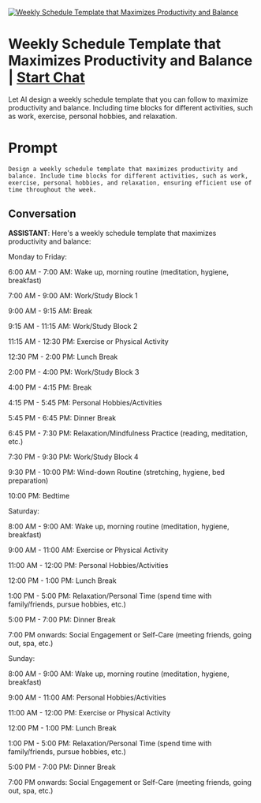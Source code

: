 
[![Weekly Schedule Template that Maximizes Productivity and Balance](https://flow-prompt-covers.s3.us-west-1.amazonaws.com/icon/abstract/abs_6.png)](https://gptcall.net/chat.html?data=%7B%22contact%22%3A%7B%22id%22%3A%22akKOyxLKgNoLCTxaB6sG_%22%2C%22flow%22%3Atrue%7D%7D)
# Weekly Schedule Template that Maximizes Productivity and Balance | [Start Chat](https://gptcall.net/chat.html?data=%7B%22contact%22%3A%7B%22id%22%3A%22akKOyxLKgNoLCTxaB6sG_%22%2C%22flow%22%3Atrue%7D%7D)
Let AI design a weekly schedule template that you can follow to maximize productivity and balance. Including time blocks for different activities, such as work, exercise, personal hobbies, and relaxation.

# Prompt

```
Design a weekly schedule template that maximizes productivity and balance. Include time blocks for different activities, such as work, exercise, personal hobbies, and relaxation, ensuring efficient use of time throughout the week.
```

## Conversation

**ASSISTANT**: Here's a weekly schedule template that maximizes productivity and balance:



Monday to Friday:



6:00 AM - 7:00 AM: Wake up, morning routine (meditation, hygiene, breakfast)



7:00 AM - 9:00 AM: Work/Study Block 1



9:00 AM - 9:15 AM: Break



9:15 AM - 11:15 AM: Work/Study Block 2



11:15 AM - 12:30 PM: Exercise or Physical Activity



12:30 PM - 2:00 PM: Lunch Break



2:00 PM - 4:00 PM: Work/Study Block 3



4:00 PM - 4:15 PM: Break



4:15 PM - 5:45 PM: Personal Hobbies/Activities



5:45 PM - 6:45 PM: Dinner Break



6:45 PM - 7:30 PM: Relaxation/Mindfulness Practice (reading, meditation, etc.)



7:30 PM - 9:30 PM: Work/Study Block 4



9:30 PM - 10:00 PM: Wind-down Routine (stretching, hygiene, bed preparation)



10:00 PM: Bedtime



Saturday:



8:00 AM - 9:00 AM: Wake up, morning routine (meditation, hygiene, breakfast)



9:00 AM - 11:00 AM: Exercise or Physical Activity



11:00 AM - 12:00 PM: Personal Hobbies/Activities



12:00 PM - 1:00 PM: Lunch Break



1:00 PM - 5:00 PM: Relaxation/Personal Time (spend time with family/friends, pursue hobbies, etc.)



5:00 PM - 7:00 PM: Dinner Break



7:00 PM onwards: Social Engagement or Self-Care (meeting friends, going out, spa, etc.)



Sunday:



8:00 AM - 9:00 AM: Wake up, morning routine (meditation, hygiene, breakfast)



9:00 AM - 11:00 AM: Personal Hobbies/Activities



11:00 AM - 12:00 PM: Exercise or Physical Activity



12:00 PM - 1:00 PM: Lunch Break



1:00 PM - 5:00 PM: Relaxation/Personal Time (spend time with family/friends, pursue hobbies, etc.)



5:00 PM - 7:00 PM: Dinner Break



7:00 PM onwards: Social Engagement or Self-Care (meeting friends, going out, spa, etc.)


